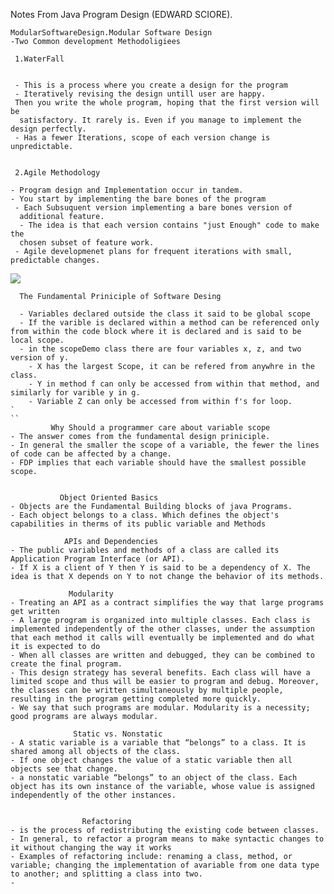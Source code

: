           
Notes From Java Program Design (EDWARD SCIORE).

    ModularSoftwareDesign.Modular Software Design
    -Two Common development Methodoligiees

     1.WaterFall


     - This is a process where you create a design for the program
     - Iteratively revising the design untill user are happy.
     Then you write the whole program, hoping that the first version will be 
      satisfactory. It rarely is. Even if you manage to implement the design perfectly.
     - Has a fewer Iterations, scope of each version change is unpredictable.


     2.Agile Methodology

    - Program design and Implementation occur in tandem.
    - You start by implementing the bare bones of the program
     - Each Subsuquent version implementing a bare bones version of 
      additional feature.
      - The idea is that each version contains "just Enough" code to make the 
      chosen subset of feature work.
     - Agile developmenet plans for frequent iterations with small, predictable changes.


![](https://d112uwirao0vo9.cloudfront.net/wp-content/uploads/2019/04/Waterfall-vs-Agile-1.jpg?raw=true)

    

      The Fundamental Priniciple of Software Desing
```- A program should be designed so that any change to it will affect only a small, predictable portion of the code.
  - Variables declared outside the class it said to be global scope
  - If the varible is declared within a method can be referenced only from within the code block where it is declared and is said to be local scope.
  - in the scopeDemo class there are four variables x, z, and two version of y.
    - X has the largest Scope, it can be refered from anywhre in the class.
    - Y in method f can only be accessed from within that method, and similarly for varible y in g.
    - Variable Z can only be accessed from within f's for loop.
`
``
         Why Should a programmer care about variable scope
- The answer comes from the fundamental design priniciple. 
- In general the smaller the scope of a variable, the fewer the lines of code can be affected by a change. 
- FDP implies that each variable should have the smallest possible scope.


           Object Oriented Basics
- Objects are the Fundamental Building blocks of java Programs.
- Each object belongs to a class. Which defines the object's capabilities in therms of its public variable and Methods

            APIs and Dependencies
- The public variables and methods of a class are called its Application Program Interface (or API).
- If X is a client of Y then Y is said to be a dependency of X. The idea is that X depends on Y to not change the behavior of its methods. 

             Modularity
- Treating an API as a contract simplifies the way that large programs get written
- A large program is organized into multiple classes. Each class is implemented independently of the other classes, under the assumption that each method it calls will eventually be implemented and do what it is expected to do
- When all classes are written and debugged, they can be combined to create the final program.
- This design strategy has several benefits. Each class will have a limited scope and thus will be easier to program and debug. Moreover, the classes can be written simultaneously by multiple people, resulting in the program getting completed more quickly.
- We say that such programs are modular. Modularity is a necessity; good programs are always modular. 

              Static vs. Nonstatic
- A static variable is a variable that “belongs” to a class. It is shared among all objects of the class.
- If one object changes the value of a static variable then all objects see that change.
- a nonstatic variable “belongs” to an object of the class. Each object has its own instance of the variable, whose value is assigned independently of the other instances.


                Refactoring
- is the process of redistributing the existing code between classes.
- In general, to refactor a program means to make syntactic changes to it without changing the way it works
- Examples of refactoring include: renaming a class, method, or variable; changing the implementation of avariable from one data type to another; and splitting a class into two.
- 